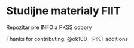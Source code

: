 Studijne materialy FIIT
==============================================

Repozitar pre INFO a PKSS odbory

Thanks for contributing:
@ok100 - PIKT additions
